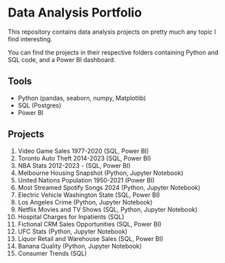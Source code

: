 # Data Analysis Portfolio
This repository contains data analysis projects on pretty much any topic I find interesting.

You can find the projects in their respective folders containing Python and SQL code, and a Power BI dashboard.

## Tools
- Python (pandas, seaborn, numpy, Matplotlib)
- SQL (Postgres)
- Power BI

## Projects
1. Video Game Sales 1977-2020 (SQL, Power BI)
2. Toronto Auto Theft 2014-2023 (SQL, Power BI)
3. NBA Stats 2012-2023 - (SQL, Power BI)
4. Melbourne Housing Snapshot (Python, Jupyter Notebook)
5. United Nations Population 1950-2021 (Power BI)
6. Most Streamed Spotify Songs 2024 (Python, Jupyter Notebook)
7. Electric Vehicle Washington State (SQL, Power BI)
8. Los Angeles Crime (Python, Jupyter Notebook)
9. Netflix Movies and TV Shows (SQL, Python, Jupyter Notebook)
10. Hospital Charges for Inpatients (SQL)
11. Fictional CRM Sales Opportunities (SQL, Power BI)
12. UFC Stats (Python, Jupyter Notebook)
13. Liquor Retail and Warehouse Sales (SQL, Power BI)
14. Banana Quality (Python, Jupyter Notebook)
15. Consumer Trends (SQL)
